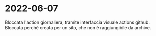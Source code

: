 # 2022-06-07

Bloccata l'action giornaliera, tramite interfaccia visuale actions github. Bloccata perché creata per un sito, che non è raggiungibile da archive.
